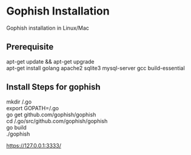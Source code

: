 # Gophish Installation
Gophish installation in Linux/Mac
 <br/>
## Prerequisite
apt-get update && apt-get upgrade <br/>
apt-get install golang apache2 sqlite3 mysql-server gcc build-essential

## Install Steps for gophish
mkdir /.go  <br/>
export GOPATH=/.go <br/>
go get github.com/gophish/gophish <br/>
cd /.go/src/github.com/gophish/gophish <br/>
go build <br/>
./gophish <br/>

https://127.0.0.1:3333/
